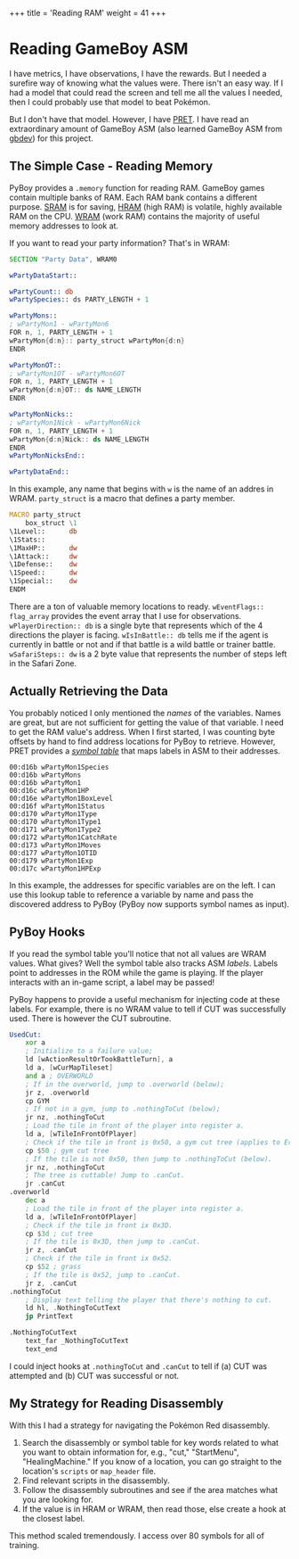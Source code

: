 +++
title = 'Reading RAM'
weight = 41
+++

# Reading GameBoy ASM

I have metrics, I have observations, I have the rewards. But I needed a surefire way of knowing what the values were. There isn't an easy way. If I had a model that could read the screen and tell me all the values I needed, then I could probably use that model to beat Pokémon.

But I don't have that model. However, I have [PRET](https://github.com/pret/pokered/tree/master). I have read an extraordinary amount of GameBoy ASM (also learned GameBoy ASM from [gbdev](https://gbdev.io/gb-asm-tutorial/)) for this project.

## The Simple Case - Reading Memory

PyBoy provides a `.memory` function for reading RAM. GameBoy games contain multiple banks of RAM. Each RAM bank contains a different purpose. [SRAM](https://github.com/pret/pokered/blob/master/ram/sram.asm) is for saving, [HRAM](https://github.com/pret/pokered/blob/master/ram/hram.asm) (high RAM) is volatile, highly available RAM on the CPU. [WRAM](https://github.com/pret/pokered/blob/master/ram/wram.asm) (work RAM) contains the majority of useful memory addresses to look at.

If you want to read your party information? That's in WRAM:

```asm
SECTION "Party Data", WRAM0

wPartyDataStart::

wPartyCount:: db
wPartySpecies:: ds PARTY_LENGTH + 1

wPartyMons::
; wPartyMon1 - wPartyMon6
FOR n, 1, PARTY_LENGTH + 1
wPartyMon{d:n}:: party_struct wPartyMon{d:n}
ENDR

wPartyMonOT::
; wPartyMon1OT - wPartyMon6OT
FOR n, 1, PARTY_LENGTH + 1
wPartyMon{d:n}OT:: ds NAME_LENGTH
ENDR

wPartyMonNicks::
; wPartyMon1Nick - wPartyMon6Nick
FOR n, 1, PARTY_LENGTH + 1
wPartyMon{d:n}Nick:: ds NAME_LENGTH
ENDR
wPartyMonNicksEnd::

wPartyDataEnd::
```

In this example, any name that begins with `w` is the name of an addres in WRAM. `party_struct` is a macro that defines a party member.

```asm
MACRO party_struct
	box_struct \1
\1Level::      db
\1Stats::
\1MaxHP::      dw
\1Attack::     dw
\1Defense::    dw
\1Speed::      dw
\1Special::    dw
ENDM
```

There are a ton of valuable memory locations to ready. `wEventFlags:: flag_array` provides the event array that I use for observations. `wPlayerDirection:: db` is a single byte that represents which of the 4 directions the player is facing. `wIsInBattle:: db` tells me if the agent is currently in battle or not and if that battle is a wild battle or trainer battle. `wSafariSteps:: dw` is a 2 byte value that represents the number of steps left in the Safari Zone.

## Actually Retrieving the Data

You probably noticed I only mentioned the *names* of the variables. Names are great, but are not sufficient for getting the value of that variable. I need to get the RAM value's address. When I first started, I was counting byte offsets by hand to find address locations for PyBoy to retrieve. However, PRET provides a *[symbol table](https://github.com/pret/pokered/blob/symbols/pokered.sym)* that maps labels in ASM to their addresses. 

```
00:d16b wPartyMon1Species
00:d16b wPartyMons
00:d16b wPartyMon1
00:d16c wPartyMon1HP
00:d16e wPartyMon1BoxLevel
00:d16f wPartyMon1Status
00:d170 wPartyMon1Type
00:d170 wPartyMon1Type1
00:d171 wPartyMon1Type2
00:d172 wPartyMon1CatchRate
00:d173 wPartyMon1Moves
00:d177 wPartyMon1OTID
00:d179 wPartyMon1Exp
00:d17c wPartyMon1HPExp
```

In this example, the addresses for specific variables are on the left. I can use this lookup table to reference a variable by name and pass the discovered address to PyBoy (PyBoy now supports symbol names as input).

## PyBoy Hooks

If you read the symbol table you'll notice that not all values are WRAM values. What gives? Well the symbol table also tracks ASM *labels*. Labels point to addresses in the ROM while the game is playing. If the player interacts with an in-game script, a label may be passed!

PyBoy happens to provide a useful mechanism for injecting code at these labels. For example, there is no WRAM value to tell if CUT was successfully used. There is however the CUT subroutine.

```asm
UsedCut:
    xor a
    ; Initialize to a failure value;
    ld [wActionResultOrTookBattleTurn], a 
    ld a, [wCurMapTileset]
    and a ; OVERWORLD
    ; If in the overworld, jump to .overworld (below);
    jr z, .overworld
    cp GYM
    ; If not in a gym, jump to .nothingToCut (below);
    jr nz, .nothingToCut
    ; Load the tile in front of the player into register a.
    ld a, [wTileInFrontOfPlayer]
    ; Check if the tile in front is 0x50, a gym cut tree (applies to Erika's gym).
    cp $50 ; gym cut tree
    ; If the tile is not 0x50, then jump to .nothingToCut (below).
    jr nz, .nothingToCut
    ; The tree is cuttable! Jump to .canCut.
    jr .canCut
.overworld
    dec a
    ; Load the tile in front of the player into register a.
    ld a, [wTileInFrontOfPlayer]
    ; Check if the tile in front ix 0x3D.
    cp $3d ; cut tree
    ; If the tile is 0x3D, then jump to .canCut.
    jr z, .canCut
    ; Check if the tile in front ix 0x52.
    cp $52 ; grass
    ; If the tile is 0x52, jump to .canCut.
    jr z, .canCut
.nothingToCut
    ; Display text telling the player that there's nothing to cut.
    ld hl, .NothingToCutText
    jp PrintText

.NothingToCutText
    text_far _NothingToCutText
    text_end
```

I could inject hooks at `.nothingToCut` and `.canCut` to tell if (a) CUT was attempted and (b) CUT was successful or not.

## My Strategy for Reading Disassembly

With this I had a strategy for navigating the Pokémon Red disassembly.

1. Search the disassembly or symbol table for key words related to what you want to obtain information for, e.g., "cut," "StartMenu", "HealingMachine." If you know of a location, you can go straight to the location's `scripts` or `map_header` file.
2. Find relevant scripts in the disassembly.
3. Follow the disassembly subroutines and see if the area matches what you are looking for.
4. If the value is in HRAM or WRAM, then read those, else create a hook at the closest label.

This method scaled tremendously. I access over 80 symbols for all of training.